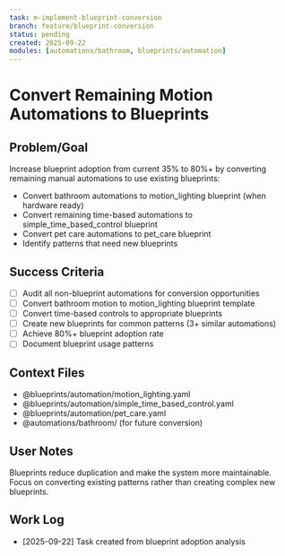 ```yaml
---
task: m-implement-blueprint-conversion
branch: feature/blueprint-conversion
status: pending
created: 2025-09-22
modules: [automations/bathroom, blueprints/automation]
---
```


# Convert Remaining Motion Automations to Blueprints

## Problem/Goal
Increase blueprint adoption from current 35% to 80%+ by converting remaining manual automations to use existing blueprints:
- Convert bathroom automations to motion_lighting blueprint (when hardware ready)
- Convert remaining time-based automations to simple_time_based_control blueprint
- Convert pet care automations to pet_care blueprint
- Identify patterns that need new blueprints

## Success Criteria
- [ ] Audit all non-blueprint automations for conversion opportunities
- [ ] Convert bathroom motion to motion_lighting blueprint template
- [ ] Convert time-based controls to appropriate blueprints
- [ ] Create new blueprints for common patterns (3+ similar automations)
- [ ] Achieve 80%+ blueprint adoption rate
- [ ] Document blueprint usage patterns

## Context Files
- @blueprints/automation/motion_lighting.yaml
- @blueprints/automation/simple_time_based_control.yaml
- @blueprints/automation/pet_care.yaml
- @automations/bathroom/ (for future conversion)

## User Notes
Blueprints reduce duplication and make the system more maintainable. Focus on converting existing patterns rather than creating complex new blueprints.

## Work Log
- [2025-09-22] Task created from blueprint adoption analysis